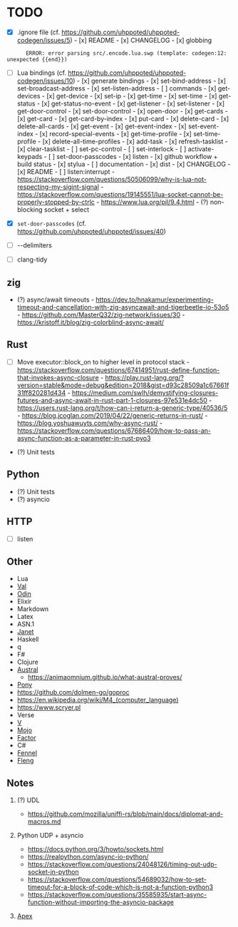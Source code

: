 # TODO

- [x] .ignore file (cf. https://github.com/uhppoted/uhppoted-codegen/issues/5)
      - [x] README
      - [x] CHANGELOG
      - [x] globbing
```
      ERROR: error parsing src/.encode.lua.swp (template: codegen:12: unexpected {{end}})
```

- [ ] Lua bindings (cf. https://github.com/uhppoted/uhppoted-codegen/issues/10)
      - [x] generate bindings
      - [x] set-bind-address
      - [x] set-broadcast-address
      - [x] set-listen-address
      - [ ] commands
             - [x] get-devices
             - [x] get-device
             - [x] set-ip
             - [x] get-time
             - [x] set-time
             - [x] get-status
             - [x] get-status-no-event
             - [x] get-listener
             - [x] set-listener
             - [x] get-door-control
             - [x] set-door-control
             - [x] open-door
             - [x] get-cards
             - [x] get-card
             - [x] get-card-by-index
             - [x] put-card
             - [x] delete-card
             - [x] delete-all-cards
             - [x] get-event
             - [x] get-event-index
             - [x] set-event-index
             - [x] record-special-events
             - [x] get-time-profile
             - [x] set-time-profile
             - [x] delete-all-time-profiles
             - [x] add-task
             - [x] refresh-tasklist
             - [x] clear-tasklist
             - [ ] set-pc-control
             - [ ] set-interlock
             - [ ] activate-keypads
             - [ ] set-door-passcodes
             - [x] listen
      - [x] github workflow + build status
      - [x] stylua
      - [ ] documentation
      - [x] dist
      - [x] CHANGELOG
      - [x] README
      - [ ] listen:interrupt
            - https://stackoverflow.com/questions/50506099/why-is-lua-not-respecting-my-sigint-signal
            - https://stackoverflow.com/questions/19145551/lua-socket-cannot-be-properly-stopped-by-ctrlc
            - https://www.lua.org/pil/9.4.html
            - (?) non-blocking socket + select


- [x] `set-door-passcodes` (cf. https://github.com/uhppoted/uhppoted/issues/40)

- [ ] --delimiters
- [ ] clang-tidy


## zig
- (?) async/await timeouts
      - https://dev.to/hnakamur/experimenting-timeout-and-cancellation-with-zig-asyncawait-and-tigerbeetle-io-53o5
      - https://github.com/MasterQ32/zig-network/issues/30
      - https://kristoff.it/blog/zig-colorblind-async-await/

## Rust
- [ ] Move executor::block_on to higher level in protocol stack
      - https://stackoverflow.com/questions/67414951/rust-define-function-that-invokes-async-closure
      - https://play.rust-lang.org/?version=stable&mode=debug&edition=2018&gist=d93c28509a1c67661f31ff820281d434
      - https://medium.com/swlh/demystifying-closures-futures-and-async-await-in-rust-part-1-closures-97e531e4dc50
      - https://users.rust-lang.org/t/how-can-i-return-a-generic-type/40536/5
      - https://blog.jcoglan.com/2019/04/22/generic-returns-in-rust/
      - https://blog.yoshuawuyts.com/why-async-rust/
      - https://stackoverflow.com/questions/67686409/how-to-pass-an-async-function-as-a-parameter-in-rust-pyo3

- (?) Unit tests

## Python
- (?) Unit tests
- (?) asyncio
      
## HTTP
- [ ] listen

## Other
   - Lua
   - [Val](https://github.com/val-lang/val-lang.github.io)
   - [Odin](https://odin-lang.org)
   - Elixir
   - Markdown
   - Latex
   - ASN.1
   - [Janet](https://janet-lang.org)
   - Haskell
   - q
   - F#
   - Clojure
   - [Austral](https://borretti.me/article/introducing-austral#status)
      - https://animaomnium.github.io/what-austral-proves/
   - [Pony](https://www.ponylang.io/discover/#why-pony)
   - https://github.com/dolmen-go/goproc
   - https://en.wikipedia.org/wiki/M4_(computer_language)
   - https://www.scryer.pl
   - Verse
   - [V](https://vlang.io)
   - [Mojo](https://www.modular.com/mojo)
   - [Factor](https://factorcode.orgs)
   - C#
   - [Fennel](https://fennel-lang.org)
   - [Fleng](http://www.call-with-current-continuation.org/fleng/fleng.html)

## Notes

1. (?) UDL
   - https://github.com/mozilla/uniffi-rs/blob/main/docs/diplomat-and-macros.md

2. Python UDP + asyncio
   - https://docs.python.org/3/howto/sockets.html
   - https://realpython.com/async-io-python/
   - https://stackoverflow.com/questions/24048126/timing-out-udp-socket-in-python
   - https://stackoverflow.com/questions/54689032/how-to-set-timeout-for-a-block-of-code-which-is-not-a-function-python3
   - https://stackoverflow.com/questions/35585935/start-async-function-without-importing-the-asyncio-package

3. [Apex](https://apexlang.io)

